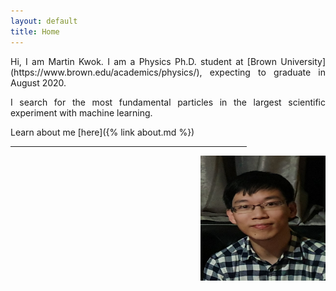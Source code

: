 ```yaml
---
layout: default
title: Home
---
```


<div class="row">
  <div class="col-sm-8">
<div style="text-align:justify"> 
Hi, I am Martin Kwok. I am a Physics Ph.D. student at [Brown University](https://www.brown.edu/academics/physics/), 
expecting to graduate in August 2020. 

I search for the most fundamental particles in the largest scientific experiment with machine learning. 

Learn about me [here]({% link about.md %})  

</div>
<hr style="width:75%">

<!--
<div class="posts">
  {% for post in site.posts limit:3%}
  <div class="post">
    <h1 class="post-title">
      <a href="{{ site.baseurl }}{{ post.url }}">
        {{ post.title }}
      </a>
    </h1>

    <span class="post-date">{{ post.date | date_to_string }}</span>

    {{ post.content }}
  </div>
  {% endfor %}
</div>
-->
</div>
  <div class="col-sm-4">
  <img align='right' width='200' height='200' src="/assets/images/propic.jpg">
  </div>
</div>


<!--
<div class="pagination">
  {% if paginator.next_page %}
    <a class="pagination-item older" href="{{ site.baseurl }}/page{{paginator.next_page}}">Older</a>
  {% else %}
    <span class="pagination-item older">Older</span>
  {% endif %}
  {% if paginator.previous_page %}
    {% if paginator.page == 2 %}
      <a class="pagination-item newer" href="{{ site.baseurl }}/">Newer</a>
    {% else %}
      <a class="pagination-item newer" href="{{ site.baseurl }}/page{{paginator.previous_page}}">Newer</a>
    {% endif %}
  {% else %}
    <span class="pagination-item newer">Newer</span>
  {% endif %}
</div>
-->

